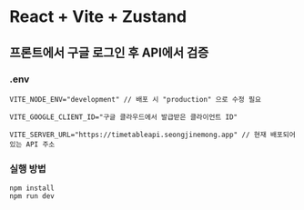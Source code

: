 # React + Vite + Zustand
## 프론트에서 구글 로그인 후 API에서 검증

### .env
```
VITE_NODE_ENV="development" // 배포 시 "production" 으로 수정 필요

VITE_GOOGLE_CLIENT_ID="구글 클라우드에서 발급받은 클라이언트 ID"

VITE_SERVER_URL="https://timetableapi.seongjinemong.app" // 현재 배포되어있는 API 주소
```

### 실행 방법

```
npm install
npm run dev
```

